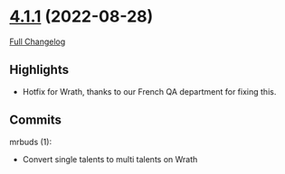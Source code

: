 # [4.1.1](https://github.com/WeakAuras/WeakAuras2/tree/4.1.1) (2022-08-28)

[Full Changelog](https://github.com/WeakAuras/WeakAuras2/compare/4.1.0...4.1.1)

## Highlights

 - Hotfix for Wrath, thanks to our French QA department for fixing this. 

## Commits

mrbuds (1):

- Convert single talents to multi talents on Wrath

